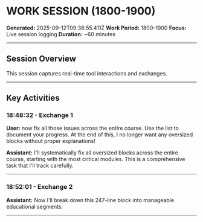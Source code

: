 # WORK SESSION (1800-1900)

**Generated:** 2025-09-12T09:36:55.411Z
**Work Period:** 1800-1900
**Focus:** Live session logging
**Duration:** ~60 minutes

---

## Session Overview

This session captures real-time tool interactions and exchanges.

---

## Key Activities

### 18:48:32 - Exchange 1

**User:** now fix all those issues across the entire course. Use the list to document your progress. At the end of this, I no longer want any oversized blocks without proper explanations!

**Assistant:** I'll systematically fix all oversized blocks across the entire course, starting with the most critical modules. This is a comprehensive task that I'll track carefully.

---

### 18:52:01 - Exchange 2

**Assistant:** Now I'll break down this 247-line block into manageable educational segments:

---

